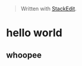 


> Written with [StackEdit](https://stackedit.io/).
# hello world
## whoopee
<!--stackedit_data:
eyJoaXN0b3J5IjpbLTE2MTYwNTA5NjYsMjA5OTUyNzA0OV19
-->